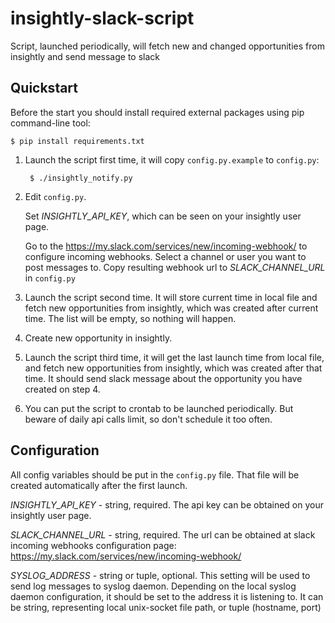 # insightly-slack-script
Script, launched periodically, will fetch new and changed opportunities from insightly and send message to slack

## Quickstart

Before the start you should install required external packages using pip command-line tool:
   
    $ pip install requirements.txt
    
1. Launch the script first time, it will copy `config.py.example` to `config.py`:

        $ ./insightly_notify.py
    
2. Edit `config.py`.
    
    Set *INSIGHTLY_API_KEY*, which can be seen on your insightly user page. 

    Go to the https://my.slack.com/services/new/incoming-webhook/ to configure incoming webhooks. Select a channel or user you want to post messages to. Copy resulting webhook url to *SLACK_CHANNEL_URL* in `config.py`
    
3. Launch the script second time. It will store current time in local file and fetch new opportunities from insightly, which was created after current time. The list will be empty, so nothing will happen.

4. Create new opportunity in insightly.

5. Launch the script third time, it will get the last launch time from local file, and fetch new opportunities from insightly, which was created after that time. It should send slack message about the opportunity you have created on step 4.

6. You can put the script to crontab to be launched periodically. But beware of daily api calls limit, so don't schedule it too often.

## Configuration
All config variables should be put in the `config.py` file. That file will be created automatically after the first launch.

*INSIGHTLY_API_KEY* - string, required. The api key can be obtained on your insightly user page. 

*SLACK_CHANNEL_URL* - string, required. The url can be obtained at slack incoming webhooks configuration page: https://my.slack.com/services/new/incoming-webhook/

*SYSLOG_ADDRESS* - string or tuple, optional. This setting will be used to send log messages to syslog daemon. Depending on the local syslog daemon configuration, it should be set to the address it is listening to. It can be string, representing local unix-socket file path, or tuple (hostname, port)
